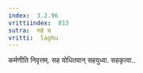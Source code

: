 ```yaml
---
index:  3.2.96
vrittiindex:  813
sutra:  सहे च
vritti:  laghu 
---
```


कर्मणीति निवृत्तम्. सह योधितवान् सहयुध्वा. सहकृत्वा..

